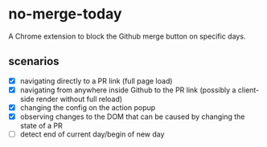# no-merge-today

A Chrome extension to block the Github merge button on specific days.

## scenarios

- [X] navigating directly to a PR link (full page load)
- [X] navigating from anywhere inside Github to the PR link (possibly a client-side render without full reload)
- [X] changing the config on the action popup
- [X] observing changes to the DOM that can be caused by changing the state of a PR
- [ ] detect end of current day/begin of new day

